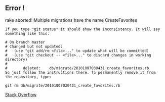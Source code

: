 ## Error !

rake aborted! Multiple migrations have the name CreateFavorites

	If you type "git status" it should show the inconsistency. It will say something like this:

	# On branch master
	# Changed but not updated:
	#   (use "git add/rm <file>..." to update what will be committed)
	#   (use "git checkout -- <file>..." to discard changes in working directory)
	#
	#       deleted:    db/migrate/20101007030431_create_favorites.rb
	So just follow the instructions there. To permanently remove it from the repository, type:

	git rm db/migrate/20101007030431_create_favorites.rb

[Stack Overflow](http://stackoverflow.com/questions/4017571/removing-duplicate-db-migrations-from-git-repository)	